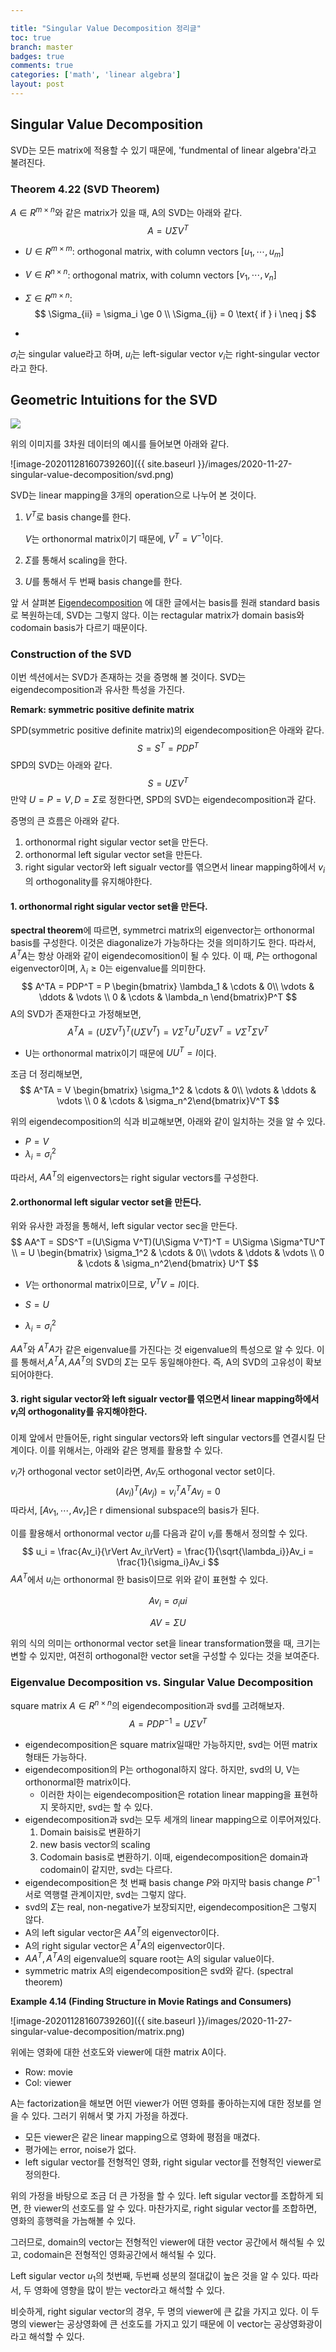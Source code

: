 ```yaml
---

title: "Singular Value Decomposition 정리글"
toc: true
branch: master
badges: true
comments: true
categories: ['math', 'linear algebra']
layout: post
---
```




## Singular Value Decomposition

SVD는 모든 matrix에 적용할 수 있기 때문에, 'fundmental of linear algebra'라고 불려진다.



### Theorem 4.22 (SVD Theorem)

$A \in R^{m \times n}$와 같은 matrix가 있을 때, A의 SVD는 아래와 같다.
$$
A = U\Sigma V^T
$$

- $U \in R^{m \times m}$: orthogonal matrix, with column vectors $[u_1, \cdots, u_m]$

- $V \in R^{n \times n}$: orthogonal matrix,  with column vectors $[v_1, \cdots, v_n]$

- $\Sigma \in R^{m \times n}$: 
  $$
  \Sigma_{ii} = \sigma_i \ge 0 \\
  \Sigma_{ij} = 0 \text{ if } i \neq j
  $$

- 

$\sigma_i$는 singular value라고 하며, $u_i$는 left-sigular vector $v_i$는 right-singular vector라고 한다.



## **Geometric Intuitions for the SVD**

![](https://upload.wikimedia.org/wikipedia/commons/thumb/b/bb/Singular-Value-Decomposition.svg/440px-Singular-Value-Decomposition.svg.png)

위의 이미지를 3차원 데이터의 예시를 들어보면 아래와 같다.

![image-20201128160739260]({{ site.baseurl }}/images/2020-11-27-singular-value-decomposition/svd.png)



SVD는 linear mapping을 3개의 operation으로 나누어 본 것이다. 

1. $V^T$로 basis change를 한다.

   $V$는 orthonormal matrix이기 때문에, $V^T = V^{-1}$이다.

2. $\Sigma$를 통해서 scaling을 한다.

3. $U$를 통해서 두 번째 basis change를 한다.

앞 서 살펴본 [Eigendecomposition]() 에 대한 글에서는 basis를 원래 standard basis로 복원하는데, SVD는 그렇지 않다. 이는 rectagular matrix가 domain basis와 codomain basis가 다르기 때문이다.



### **Construction of the SVD**

이번 섹션에서는 SVD가 존재하는 것을 증명해 볼 것이다. SVD는 eigendecomposition과 유사한 특성을 가진다.

**Remark: symmetric positive definite matrix**

SPD(symmetric positive definite matrix)의 eigendecomposition은 아래와 같다.
$$
S = S^T =PDP^T
$$
SPD의 SVD는 아래와 같다.
$$
S = U\Sigma V^T
$$
만약 $U=P=V, D=\Sigma$로 정한다면, SPD의 SVD는 eigendecomposition과 같다.



증명의 큰 흐름은 아래와 같다.

1. orthonormal right sigular vector set을 만든다.
2. orthonormal left sigular vector set을 만든다.
3. right sigular vector와 left sigualr vector를 엮으면서 linear mapping하에서 $v_i$의 orthogonality를 유지해야한다.



#### 1. orthonormal right sigular vector set을 만든다.

**spectral theorem**에 따르면, symmetrci matrix의 eigenvector는 orthonormal basis를 구성한다. 이것은 diagonalize가 가능하다는 것을 의미하기도 한다. 따라서, $A^TA$는 항상 아래와 같이 eigendecomosition이 될 수 있다. 이 때, $P$는 orthogonal eigenvector이며, $\lambda_i \ge 0$는 eigenvalue를 의미한다.
$$
A^TA = PDP^T = P \begin{bmatrix} \lambda_1 & \cdots & 0\\ \vdots & \ddots & \vdots \\ 0 &  \cdots  & \lambda_n \end{bmatrix}P^T
$$
A의 SVD가 존재한다고 가정해보면,
$$
A^TA = (U\Sigma V^T)^T(U\Sigma V^T) = V\Sigma^T U^TU\Sigma V^T = V \Sigma^T \Sigma V^T
$$

- U는 orthonormal matrix이기 때문에 $UU^T = I$이다.

  

조금 더 정리해보면,
$$
A^TA = V \begin{bmatrix} \sigma_1^2 & \cdots & 0\\ \vdots & \ddots & \vdots \\ 0 &  \cdots  & \sigma_n^2\end{bmatrix}V^T
$$


위의 eigendecomposition의 식과 비교해보면, 아래와 같이 일치하는 것을 알 수 있다.

- $P=V$
- $\lambda_i = \sigma_i^2$

따라서, $AA^T$의 eigenvectors는 right sigular vectors를 구성한다.



#### 2.orthonormal left sigular vector set을 만든다.

위와 유사한 과정을 통해서, left sigular vector sec을 만든다.
$$
AA^T = SDS^T =(U\Sigma V^T)(U\Sigma V^T)^T = U\Sigma \Sigma^TU^T \\ = U \begin{bmatrix} \sigma_1^2 & \cdots & 0\\ \vdots & \ddots & \vdots \\ 0 &  \cdots  & \sigma_n^2\end{bmatrix} U^T
$$

- $V$는 orthonormal matrix이므로, $V^TV =I$이다.

- $S=U$
- $\lambda_i = \sigma_i^2$

$AA^T$와 $A^TA$가 같은 eigenvalue를 가진다는 것 eigenvalue의 특성으로 알 수 있다. 이를 통해서,$A^TA, AA^T$의 SVD의 $\Sigma$는 모두 동일해야한다. 즉, A의 SVD의 고유성이 확보되어야한다.



#### 3. right sigular vector와 left sigualr vector를 엮으면서 linear mapping하에서 $v_i$의 orthogonality를 유지해야한다.

이제 앞에서 만들어둔, right singular vectors와 left singular vectors를 연결시킬 단계이다. 이를 위해서는, 아래와 같은 명제를 활용할 수 있다.

$v_i$가 orthogonal vector set이라면, $Av_i$도 orthogonal vector set이다.
$$
(Av_i)^T (Av_j) = v_i^TA^TAv_j = 0
$$
따라서, $[Av_1, \cdots, Av_r]$은 r dimensional subspace의 basis가 된다.

이를 활용해서 orthonormal vector $u_i$를 다음과 같이 $v_i$를 통해서 정의할 수 있다.
$$
u_i = \frac{Av_i}{\rVert Av_i\rVert} = \frac{1}{\sqrt{\lambda_i}}Av_i = \frac{1}{\sigma_i}Av_i
$$
$AA^T$에서 $u_i$는 orthonormal 한 basis이므로 위와 같이 표현할 수 있다.


$$
Av_i = \sigma_iui
$$

$$
AV = \Sigma U
$$

위의 식의 의미는 orthonormal vector set을 linear transformation했을 때, 크기는 변할 수 있지만, 여전히 orthogonal한 vector set을 구성할 수 있다는 것을 보여준다.



### **Eigenvalue Decomposition vs. Singular Value Decomposition**

square matrix $A \in R^{n \times n}$의 eigendecomposition과 svd를 고려해보자.
$$
A = PDP^{-1} = U \Sigma V^T
$$

- eigendecomposition은 square matrix일때만 가능하지만, svd는 어떤 matrix형태든 가능하다.
- eigendecomposition의 P는 orthogonal하지 않다. 하지만, svd의 U, V는 orthonormal한 matrix이다.
  - 이러한 차이는 eigendecomposition은 rotation linear mapping을 표현하지 못하지만, svd는 할 수 있다.
- eigendecomposition과 svd는 모두 세개의 linear mapping으로 이루어져있다.
  1. Domain baisis로 변환하기
  2. new basis vector의 scaling
  3. Codomain basis로 변환하기. 이때, eigendecomposition은 domain과 codomain이 같지만, svd는 다르다.
- eigendecomposition은 첫 번째 basis change $P$와 마지막 basis change $P^{-1}$ 서로 역행렬 관계이지만, svd는 그렇지 않다.
- svd의 $\Sigma$는 real, non-negative가 보장되지만, eigendecomposition은 그렇지 않다.
- A의 left sigular vector은 $AA^T$의 eigenvector이다.
- A의 right sigular vector은 $A^TA$의 eigenvector이다.
- $AA^T, A^TA$의 eigenvalue의 square root는 A의 sigular value이다.
- symmetric matrix A의 eigendecomposition은 svd와 같다. (spectral theorem)



**Example 4.14 (Finding Structure in Movie Ratings and Consumers)**

![image-20201128160739260]({{ site.baseurl }}/images/2020-11-27-singular-value-decomposition/matrix.png)

위에는 영화에 대한 선호도와 viewer에 대한 matrix A이다. 

- Row: movie
- Col: viewer

A는 factorization을 해보면 어떤 viewer가 어떤 영화를 좋아하는지에 대한 정보를 얻을 수 있다. 그러기 위해서 몇 가지 가정을 하겠다.

- 모든 viewer은 같은 linear mapping으로 영화에 평점을 매겼다.
- 평가에는 error, noise가 없다.
- left sigular vector를 전형적인 영화, right sigular vector를 전형적인 viewer로 정의한다.

위의 가정을 바탕으로 조금 더 큰 가정을 할 수 있다. left sigular vector를 조합하게 되면, 한 viewer의 선호도를 알 수 있다. 마찬가지로, right sigular vector를 조합하면, 영화의 흥행력을 가늠해볼 수 있다.

그러므로, domain의 vector는 전형적인 viewer에 대한 vector 공간에서 해석될 수 있고, codomain은 전형적인 영화공간에서 해석될 수 있다.

Left sigular vector $u_1$의 첫번째, 두번째 성분의 절대값이 높은 것을 알 수 있다. 따라서, 두 영화에 영향을 많이 받는 vector라고 해석할 수 있다.

비슷하게, right sigular vector의 경우, 두 명의 viewer에 큰 값을 가지고 있다. 이 두명의 viewer는 공상영화에 큰 선호도를 가지고 있기 때문에 이 vector는 공상영화광이라고 해석할 수 있다.









